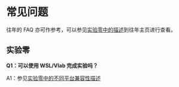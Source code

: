 # 常见问题

往年的 FAQ 亦可作参考，可以参见[实验零中的描述](https://osh-2020.github.io/lab0/#%E6%9C%AC%E5%AD%A6%E6%9C%9F%E7%9A%84%E5%AE%9E%E9%AA%8C%E8%AE%BE%E8%AE%A1)到往年主页进行查看。

## 实验零

**Q1：可以使用 WSL/Vlab 完成实验吗？**

A1：参见[实验零中的不同平台兼容性描述](https://osh-2020.github.io/lab0/#%E4%B8%8D%E5%90%8C%E5%B9%B3%E5%8F%B0%E5%85%BC%E5%AE%B9%E6%80%A7)
